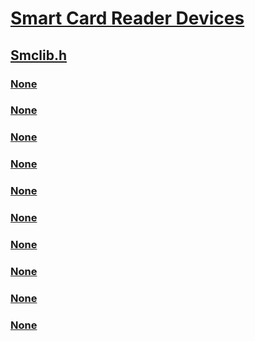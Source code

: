 # [Smart Card Reader Devices](../_smartcrd/index.md)
## [Smclib.h](index.md)
### [None](../smclib/ns-smclib-_clock_rate_conversion.md)
### [None](../smclib/ns-smclib-_pts_data.md)
### [None](../smclib/ns-smclib-_scard_card_capabilities.md)
### [None](../smclib/ns-smclib-_scard_reader_capabilities.md)
### [None](../smclib/ns-smclib-_smartcard_extension.md)
### [None](../smclib/ns-smclib-_smartcard_reply.md)
### [None](../smclib/ns-smclib-_smartcard_request.md)
### [None](../smclib/ns-smclib-_t0_data.md)
### [None](../smclib/ns-smclib-_t1_data.md)
### [None](../smclib/ns-smclib-_vendor_attr.md)
